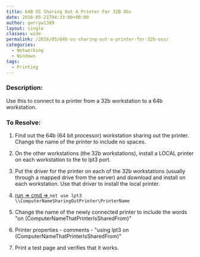 ```yaml
---
title: 64B OS Sharing Out A Printer For 32B OSs
date: 2016-05-21T04:33:00+00:00
author: gerryw1389
layout: single
classes: wide
permalink: /2016/05/64b-os-sharing-out-a-printer-for-32b-oss/
categories:
  - Networking
  - Windows
tags:
  - Printing
---
```

<!--more-->

### Description:

Use this to connect to a printer from a 32b workstation to a 64b workstation.


### To Resolve:

1. Find out the 64b (64 bit processor) workstation sharing out the printer. Change the name of the printer to include no spaces.

2. On the other workstations (the 32b workstations), install a LOCAL printer on each workstation to the to lpt3 port.

3. Put the driver for the printer on each of the 32b workstations (usually through a mapped drive from the server) and download and install on each workstation. Use that driver to install the local printer.

4. [run => cmd => ](https://automationadmin.com/2016/05/command-prompt-overview/) `net use lpt3 \\ComputerNameSharingOutPrinter\PrinterName`

5. Change the name of the newly connected printer to include the words "on (ComputerNameThatPrinterIsSharedFrom)"

6. Printer properties - comments - "using lpt3 on (ComputerNameThatPrinterIsSharedFrom)"

7. Print a test page and verifies that it works.